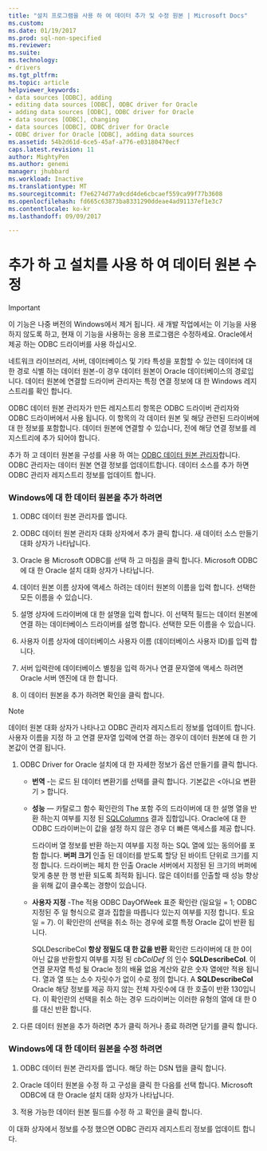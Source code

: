 ```yaml
---
title: "설치 프로그램을 사용 하 여 데이터 추가 및 수정 원본 | Microsoft Docs"
ms.custom: 
ms.date: 01/19/2017
ms.prod: sql-non-specified
ms.reviewer: 
ms.suite: 
ms.technology:
- drivers
ms.tgt_pltfrm: 
ms.topic: article
helpviewer_keywords:
- data sources [ODBC], adding
- editing data sources [ODBC], ODBC driver for Oracle
- adding data sources [ODBC], ODBC driver for Oracle
- data sources [ODBC], changing
- data sources [ODBC], ODBC driver for Oracle
- ODBC driver for Oracle [ODBC], adding data sources
ms.assetid: 54b2d61d-6ce5-45af-a776-e03180470ecf
caps.latest.revision: 11
author: MightyPen
ms.author: genemi
manager: jhubbard
ms.workload: Inactive
ms.translationtype: MT
ms.sourcegitcommit: f7e6274d77a9cdd4de6cbcaef559ca99f77b3608
ms.openlocfilehash: fd665c63873ba8331290ddeae4ad91137ef1e3c7
ms.contentlocale: ko-kr
ms.lasthandoff: 09/09/2017

---
```

# <a name="adding-and-modifying-data-sources-using-setup"></a>추가 하 고 설치를 사용 하 여 데이터 원본 수정
> [!IMPORTANT]  
>  이 기능은 나중 버전의 Windows에서 제거 됩니다. 새 개발 작업에서는 이 기능을 사용하지 않도록 하고, 현재 이 기능을 사용하는 응용 프로그램은 수정하세요. Oracle에서 제공 하는 ODBC 드라이버를 사용 하십시오.  
  
 네트워크 라이브러리, 서버, 데이터베이스 및 기타 특성을 포함할 수 있는 데이터에 대 한 경로 식별 하는 데이터 원본-이 경우 데이터 원본이 Oracle 데이터베이스의 경로입니다. 데이터 원본에 연결할 드라이버 관리자는 특정 연결 정보에 대 한 Windows 레지스트리를 확인 합니다.  
  
 ODBC 데이터 원본 관리자가 만든 레지스트리 항목은 ODBC 드라이버 관리자와 ODBC 드라이버에서 사용 됩니다. 이 항목의 각 데이터 원본 및 해당 관련된 드라이버에 대 한 정보를 포함합니다. 데이터 원본에 연결할 수 있습니다, 전에 해당 연결 정보를 레지스트리에 추가 되어야 합니다.  
  
 추가 하 고 데이터 원본을 구성를 사용 하 여는 [ODBC 데이터 원본 관리자](../../odbc/admin/odbc-data-source-administrator.md)합니다. ODBC 관리자는 데이터 원본 연결 정보를 업데이트합니다. 데이터 소스를 추가 하면 ODBC 관리자 레지스트리 정보를 업데이트 합니다.  
  
### <a name="to-add-a-data-source-for-windows"></a>Windows에 대 한 데이터 원본을 추가 하려면  
  
1.  ODBC 데이터 원본 관리자를 엽니다.  
  
2.  ODBC 데이터 원본 관리자 대화 상자에서 추가 클릭 합니다. 새 데이터 소스 만들기 대화 상자가 나타납니다.  
  
3.  Oracle 용 Microsoft ODBC를 선택 하 고 마침을 클릭 합니다. Microsoft ODBC에 대 한 Oracle 설치 대화 상자가 나타납니다.  
  
4.  데이터 원본 이름 상자에 액세스 하려는 데이터 원본의 이름을 입력 합니다. 선택한 모든 이름을 수 있습니다.  
  
5.  설명 상자에 드라이버에 대 한 설명을 입력 합니다. 이 선택적 필드는 데이터 원본에 연결 하는 데이터베이스 드라이버를 설명 합니다. 선택한 모든 이름을 수 있습니다.  
  
6.  사용자 이름 상자에 데이터베이스 사용자 이름 (데이터베이스 사용자 ID)를 입력 합니다.  
  
7.  서버 입력란에 데이터베이스 별칭을 입력 하거나 연결 문자열에 액세스 하려면 Oracle 서버 엔진에 대 한 합니다.  
  
8.  이 데이터 원본을 추가 하려면 확인을 클릭 합니다.  
  
> [!NOTE]  
>  데이터 원본 대화 상자가 나타나고 ODBC 관리자 레지스트리 정보를 업데이트 합니다. 사용자 이름을 지정 하 고 연결 문자열 입력에 연결 하는 경우이 데이터 원본에 대 한 기본값이 연결 됩니다.  
  
1.  ODBC Driver for Oracle 설치에 대 한 자세한 정보가 옵션 만들기를 클릭 합니다.  
  
    -   **번역** -는 로드 된 데이터 변환기를 선택를 클릭 합니다. 기본값은 \<아니요 변환기 > 합니다.  
  
    -   **성능** — 카탈로그 함수 확인란의 The 포함 주의 드라이버에 대 한 설명 열을 반환 하는지 여부를 지정 된 [SQLColumns](../../odbc/microsoft/level-1-api-functions-odbc-driver-for-oracle.md) 결과 집합입니다. Oracle에 대 한 ODBC 드라이버는이 값을 설정 하지 않은 경우 더 빠른 액세스를 제공 합니다.  
  
         드라이버 열 정보를 반환 하는지 여부를 지정 하는 SQL 열에 있는 동의어를 포함 합니다. **버퍼 크기** 인출 된 데이터를 받도록 할당 된 바이트 단위로 크기를 지정 합니다. 드라이버는 페치 한 인출 Oracle 서버에서 지정된 된 크기의 버퍼에 맞게 충분 한 행 반환 되도록 최적화 됩니다. 많은 데이터를 인출할 때 성능 향상을 위해 값이 클수록는 경향이 있습니다.  
  
    -   **사용자 지정** -The 적용 ODBC DayOfWeek 표준 확인란 (일요일 = 1; ODBC 지정된 주 일 형식으로 결과 집합을 따릅니다 있는지 여부를 지정 합니다. 토요일 = 7). 이 확인란의 선택을 취소 하는 경우에 로캘 특정 Oracle 값이 반환 됩니다.  
  
         SQLDescribeCol **항상 정밀도 대 한 값을 반환** 확인란 드라이버에 대 한 0이 아닌 값을 반환할지 여부를 지정 된 *cbColDef* 의 인수 **SQLDescribeCol**. 이 연결 문자열 특성 될 Oracle 정의 배율 없음 계산와 같은 숫자 열에만 적용 됩니다. 열과 열 또는 소수 자릿수가 없이 수로 정의 합니다. A **SQLDescribeCol** Oracle 해당 정보를 제공 하지 않는 전체 자릿수에 대 한 호출이 반환 130입니다. 이 확인란의 선택을 취소 하는 경우 드라이버는 이러한 유형의 열에 대 한 0를 대신 반환 합니다.  
  
2.  다른 데이터 원본을 추가 하려면 추가 클릭 하거나 종료 하려면 닫기를 클릭 합니다.  
  
### <a name="to-modify-a-data-source-for-windows"></a>Windows에 대 한 데이터 원본을 수정 하려면  
  
1.  ODBC 데이터 원본 관리자를 엽니다. 해당 하는 DSN 탭을 클릭 합니다.  
  
2.  Oracle 데이터 원본을 수정 하 고 구성을 클릭 한 다음를 선택 합니다. Microsoft ODBC에 대 한 Oracle 설치 대화 상자가 나타납니다.  
  
3.  적용 가능한 데이터 원본 필드를 수정 하 고 확인을 클릭 합니다.  
  
 이 대화 상자에서 정보를 수정 했으면 ODBC 관리자 레지스트리 정보를 업데이트 합니다.

